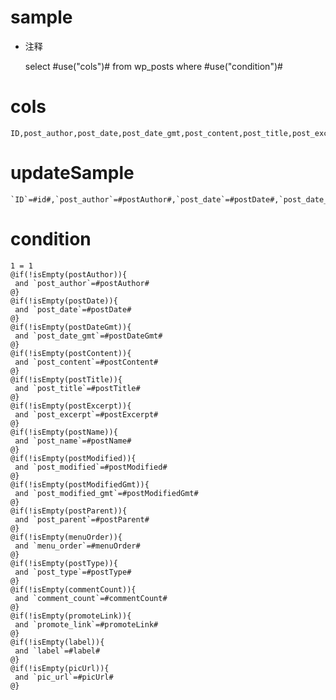 sample
===
* 注释

	select #use("cols")# from wp_posts where #use("condition")#

cols
===

	ID,post_author,post_date,post_date_gmt,post_content,post_title,post_excerpt,post_name,post_modified,post_modified_gmt,post_parent,menu_order,post_type,comment_count,promote_link,label,pic_url

updateSample
===

	`ID`=#id#,`post_author`=#postAuthor#,`post_date`=#postDate#,`post_date_gmt`=#postDateGmt#,`post_content`=#postContent#,`post_title`=#postTitle#,`post_excerpt`=#postExcerpt#,`post_name`=#postName#,`post_modified`=#postModified#,`post_modified_gmt`=#postModifiedGmt#,`post_parent`=#postParent#,`menu_order`=#menuOrder#,`post_type`=#postType#,`comment_count`=#commentCount#,`promote_link`=#promoteLink#,`label`=#label#,`pic_url`=#picUrl#

condition
===

	1 = 1  
	@if(!isEmpty(postAuthor)){
	 and `post_author`=#postAuthor#
	@}
	@if(!isEmpty(postDate)){
	 and `post_date`=#postDate#
	@}
	@if(!isEmpty(postDateGmt)){
	 and `post_date_gmt`=#postDateGmt#
	@}
	@if(!isEmpty(postContent)){
	 and `post_content`=#postContent#
	@}
	@if(!isEmpty(postTitle)){
	 and `post_title`=#postTitle#
	@}
	@if(!isEmpty(postExcerpt)){
	 and `post_excerpt`=#postExcerpt#
	@}
	@if(!isEmpty(postName)){
	 and `post_name`=#postName#
	@}
	@if(!isEmpty(postModified)){
	 and `post_modified`=#postModified#
	@}
	@if(!isEmpty(postModifiedGmt)){
	 and `post_modified_gmt`=#postModifiedGmt#
	@}
	@if(!isEmpty(postParent)){
	 and `post_parent`=#postParent#
	@}
	@if(!isEmpty(menuOrder)){
	 and `menu_order`=#menuOrder#
	@}
	@if(!isEmpty(postType)){
	 and `post_type`=#postType#
	@}
	@if(!isEmpty(commentCount)){
	 and `comment_count`=#commentCount#
	@}
	@if(!isEmpty(promoteLink)){
	 and `promote_link`=#promoteLink#
	@}
	@if(!isEmpty(label)){
	 and `label`=#label#
	@}
	@if(!isEmpty(picUrl)){
	 and `pic_url`=#picUrl#
	@}
	
